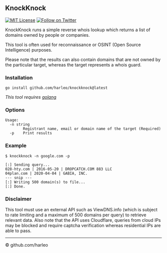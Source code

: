 ## KnockKnock

[![MIT License](https://img.shields.io/github/license/harleo/asnip?label=License&style=flat-square)](https://opensource.org/licenses/MIT)
[![Follow on Twitter](https://img.shields.io/twitter/follow/_harleo?color=00acee&label=Follow%20%40_harleo&style=flat-square)](https://twitter.com/_harleo)

KnockKnock runs a simple reverse whois lookup which returns a list of domains owned by people or companies.

This tool is often used for reconnaissance or OSINT (Open Source Intelligence) purposes.

Please note that the results can also contain domains that are not owned by the particular target, whereas the target represents a whois guard.

### Installation
`go install github.com/harleo/knockknock@latest`

_This tool requires [golang](https://golang.org/)_

### Options

```console
Usage:
  -n string
        Registrant name, email or domain name of the target (Required)
  -p    Print results
```

### Example

```console
$ knockknock -n google.com -p

[:] Sending query...
028-hty.com | 2016-05-20 | DROPCATCH.COM 883 LLC
04plan.com | 2020-04-04 | GABIA, INC.
--- snip ---
[:] Writing 500 domain(s) to file...
[:] Done.
```

### Disclaimer
This tool must use an external API such as ViewDNS.info (which is subject to rate limiting and a maximum of 500 domains per query) to retrieve relevant data. Also note that the API uses Cloudflare, queries from cloud IPs may be blocked and require captcha verification whereas residential IPs are able to pass.

---

&copy; github.com/harleo